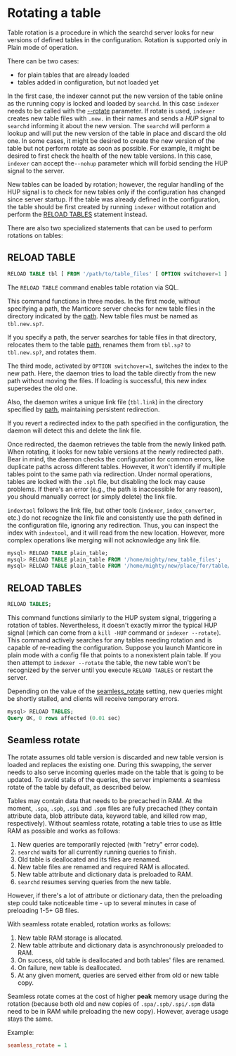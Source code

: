 # Rotating a table

Table rotation is a procedure in which the searchd server looks for new versions of defined tables in the configuration. Rotation is supported only in Plain mode of operation.

There can be two cases:

* for plain tables that are already loaded
* tables added in configuration, but not loaded yet

In the first case, the indexer cannot put the new version of the table online as the running copy is locked and loaded by `searchd`. In this case `indexer` needs to be called with the [--rotate](../../Data_creation_and_modification/Adding_data_from_external_storages/Plain_tables_creation.md#Indexer-command-line-arguments) parameter. If rotate is used, `indexer` creates new table files with `.new.` in their names and sends a *HUP* signal to `searchd` informing it about the new version. The `searchd` will perform a lookup and will put the new version of the table in place and discard the old one. In some cases, it might be desired to create the new version of the table but not perform rotate as soon as possible. For example, it might be desired to first check the health of the new table versions. In this case,  `indexer` can accept the`--nohup` parameter which will forbid sending the HUP signal to the server.

New tables can be loaded by rotation; however, the regular handling of the HUP signal is to check for new tables only if the configuration has changed since server startup. If the table was already defined in the configuration, the table should be first created by running `indexer` without rotation and perform the [RELOAD TABLES](../../Data_creation_and_modification/Adding_data_from_external_storages/Rotating_a_table.md#RELOAD-TABLES) statement instead.

There are also two specialized statements that can be used to perform rotations on tables:

## RELOAD TABLE

```sql
RELOAD TABLE tbl [ FROM '/path/to/table_files' [ OPTION switchover=1 ] ];
```

The `RELOAD TABLE` command enables table rotation via SQL.

This command functions in three modes. In the first mode, without specifying a path, the Manticore server checks for new table files in the directory indicated by the [path](../../Creating_a_table/Local_tables/Plain_and_real-time_table_settings.md#path). New table files must be named as `tbl.new.sp?`.

If you specify a path, the server searches for table files in that directory, relocates them to the table [path](../../Creating_a_table/Local_tables/Plain_and_real-time_table_settings.md#path), renames them from `tbl.sp?` to `tbl.new.sp?`, and rotates them.

The third mode, activated by `OPTION switchover=1`, switches the index to the new path. Here, the daemon tries to load the table directly from the new path without moving the files. If loading is successful, this new index supersedes the old one.

Also, the daemon writes a unique link file (`tbl.link`) in the directory specified by [path](../../Creating_a_table/Local_tables/Plain_and_real-time_table_settings.md#path), maintaining persistent redirection.

If you revert a redirected index to the path specified in the configuration, the daemon will detect this and delete the link file.

Once redirected, the daemon retrieves the table from the newly linked path. When rotating, it looks for new table versions at the newly redirected path. Bear in mind, the daemon checks the configuration for common errors, like duplicate paths across different tables. However, it won't identify if multiple tables point to the same path via redirection. Under normal operations, tables are locked with the `.spl` file, but disabling the lock may cause problems. If there's an error (e.g., the path is inaccessible for any reason), you should manually correct (or simply delete) the link file.

`indextool` follows the link file, but other tools (`indexer`, `index_converter`, etc.) do not recognize the link file and consistently use the path defined in the configuration file, ignoring any redirection. Thus, you can inspect the index with `indextool`, and it will read from the new location. However, more complex operations like merging will not acknowledge any link file.

```sql
mysql> RELOAD TABLE plain_table;
mysql> RELOAD TABLE plain_table FROM '/home/mighty/new_table_files';
mysql> RELOAD TABLE plain_table FROM '/home/mighty/new/place/for/table/table_files' OPTION switchover=1;
```

## RELOAD TABLES

```sql
RELOAD TABLES;
```

This command functions similarly to the HUP system signal, triggering a rotation of tables. Nevertheless, it doesn't exactly mirror the typical HUP signal (which can come from a `kill -HUP` command or `indexer --rotate`). This command actively searches for any tables needing rotation and is capable of re-reading the configuration. Suppose you launch Manticore in plain mode with a config file that points to a nonexistent plain table. If you then attempt to `indexer --rotate` the table, the new table won't be recognized by the server until you execute `RELOAD TABLES` or restart the server.

Depending on the value of the [seamless_rotate](../../Server_settings/Searchd.md#seamless_rotate) setting, new queries might be shortly stalled, and clients will receive temporary errors.

```sql
mysql> RELOAD TABLES;
Query OK, 0 rows affected (0.01 sec)
```

## Seamless rotate

The rotate assumes old table version is discarded and new table version is loaded and replaces the existing one. During this swapping, the server needs to also serve incoming queries made on the table that is going to be updated. To avoid stalls of the queries, the server implements a seamless rotate of the table by default, as described below.

Tables may contain data that needs to be precached in RAM. At the moment, `.spa`, `.spb`, `.spi` and `.spm` files are fully precached (they contain attribute data, blob attribute data, keyword table, and killed row map, respectively). Without seamless rotate, rotating a table tries to use as little RAM as possible and works as follows:

1. New queries are temporarily rejected (with "retry" error code).
2. `searchd` waits for all currently running queries to finish.
3. Old table is deallocated and its files are renamed.
4. New table files are renamed and required RAM is allocated.
5. New table attribute and dictionary data is preloaded to RAM.
6. `searchd` resumes serving queries from the new table.

However, if there's a lot of attribute or dictionary data, then the preloading step could take noticeable time - up to several minutes in case of preloading 1-5+ GB files.

With seamless rotate enabled, rotation works as follows:

1. New table RAM storage is allocated.
2. New table attribute and dictionary data is asynchronously preloaded to RAM.
3. On success, old table is deallocated and both tables' files are renamed.
4. On failure, new table is deallocated.
5. At any given moment, queries are served either from old or new table copy.

Seamless rotate comes at the cost of higher **peak** memory usage during the rotation (because both old and new copies of `.spa/.spb/.spi/.spm` data need to be in RAM while preloading the new copy). However, average usage stays the same.

Example:

```ini
seamless_rotate = 1
```
<!-- proofread -->
